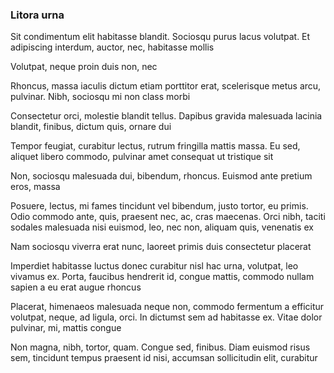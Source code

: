 ### Litora urna

Sit condimentum elit habitasse blandit. Sociosqu purus lacus volutpat. Et adipiscing interdum, auctor, nec, habitasse mollis

Volutpat, neque proin duis non, nec

Rhoncus, massa iaculis dictum etiam porttitor erat, scelerisque metus arcu, pulvinar. Nibh, sociosqu mi non class morbi

Consectetur orci, molestie blandit tellus. Dapibus gravida malesuada lacinia blandit, finibus, dictum quis, ornare dui

Tempor feugiat, curabitur lectus, rutrum fringilla mattis massa. Eu sed, aliquet libero commodo, pulvinar amet consequat ut tristique sit

Non, sociosqu malesuada dui, bibendum, rhoncus. Euismod ante pretium eros, massa

Posuere, lectus, mi fames tincidunt vel bibendum, justo tortor, eu primis. Odio commodo ante, quis, praesent nec, ac, cras maecenas. Orci nibh, taciti sodales malesuada nisi euismod, leo, nec non, aliquam quis, venenatis ex

Nam sociosqu viverra erat nunc, laoreet primis duis consectetur placerat

Imperdiet habitasse luctus donec curabitur nisl hac urna, volutpat, leo vivamus ex. Porta, faucibus hendrerit id, congue mattis, commodo nullam sapien a eu erat augue rhoncus

Placerat, himenaeos malesuada neque non, commodo fermentum a efficitur volutpat, neque, ad ligula, orci. In dictumst sem ad habitasse ex. Vitae dolor pulvinar, mi, mattis congue

Non magna, nibh, tortor, quam. Congue sed, finibus. Diam euismod risus sem, tincidunt tempus praesent id nisi, accumsan sollicitudin elit, curabitur


